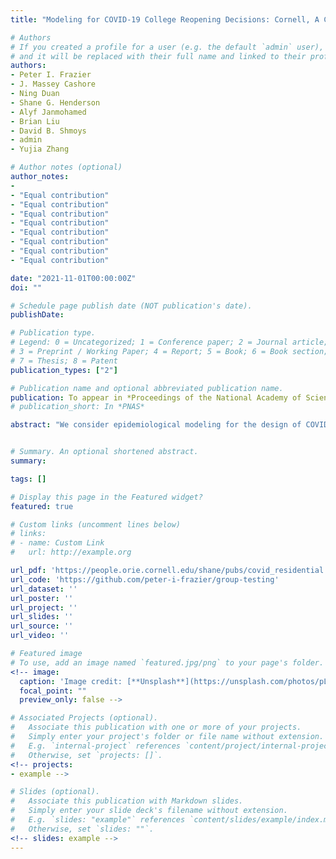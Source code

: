 ```yaml
---
title: "Modeling for COVID-19 College Reopening Decisions: Cornell, A Case Study"

# Authors
# If you created a profile for a user (e.g. the default `admin` user), write the username (folder name) here
# and it will be replaced with their full name and linked to their profile.
authors:
- Peter I. Frazier
- J. Massey Cashore
- Ning Duan
- Shane G. Henderson
- Alyf Janmohamed
- Brian Liu
- David B. Shmoys
- admin
- Yujia Zhang

# Author notes (optional)
author_notes:
-
- "Equal contribution"
- "Equal contribution"
- "Equal contribution"
- "Equal contribution"
- "Equal contribution"
- "Equal contribution"
- "Equal contribution"
- "Equal contribution"

date: "2021-11-01T00:00:00Z"
doi: ""

# Schedule page publish date (NOT publication's date).
publishDate:

# Publication type.
# Legend: 0 = Uncategorized; 1 = Conference paper; 2 = Journal article;
# 3 = Preprint / Working Paper; 4 = Report; 5 = Book; 6 = Book section;
# 7 = Thesis; 8 = Patent
publication_types: ["2"]

# Publication name and optional abbreviated publication name.
publication: To appear in *Proceedings of the National Academy of Sciences*
# publication_short: In *PNAS*

abstract: "We consider epidemiological modeling for the design of COVID-19 interventions in university populations, which have seen significant outbreaks during the pandemic. A central challenge is sensitivity of predictions to input parameters coupled with uncertainty about these parameters. Nearly two years into the pandemic, parameter uncertainty remains because of changes in vaccination efficacy, viral variants and mask mandates, and because universities' unique characteristics hinder translation from the general population: a high fraction of young people, who have higher rates of asymptomatic infection and social contact, as well as an enhanced ability to implement behavioral and testing interventions. We describe an epidemiological model that formed the basis for Cornell University's decision to reopen for in-person instruction in fall 2020 and supported the design of an asymptomatic screening program instituted concurrently to prevent viral spread. We demonstrate how the structure of these decisions allowed risk to be minimized despite parameter uncertainty leading to an inability to make accurate point estimates and how this generalizes to other university settings. Looking forward, we find that once-per-week asymptomatic screening of vaccinated undergraduate students provides substantial value, even if all students are vaccinated, and that more targeted testing of the most social vaccinated students provides further value."


# Summary. An optional shortened abstract.
summary:

tags: []

# Display this page in the Featured widget?
featured: true

# Custom links (uncomment lines below)
# links:
# - name: Custom Link
#   url: http://example.org

url_pdf: 'https://people.orie.cornell.edu/shane/pubs/covid_residential.pdf'
url_code: 'https://github.com/peter-i-frazier/group-testing'
url_dataset: ''
url_poster: ''
url_project: ''
url_slides: ''
url_source: ''
url_video: ''

# Featured image
# To use, add an image named `featured.jpg/png` to your page's folder.
<!-- image:
  caption: 'Image credit: [**Unsplash**](https://unsplash.com/photos/pLCdAaMFLTE)'
  focal_point: ""
  preview_only: false -->

# Associated Projects (optional).
#   Associate this publication with one or more of your projects.
#   Simply enter your project's folder or file name without extension.
#   E.g. `internal-project` references `content/project/internal-project/index.md`.
#   Otherwise, set `projects: []`.
<!-- projects:
- example -->

# Slides (optional).
#   Associate this publication with Markdown slides.
#   Simply enter your slide deck's filename without extension.
#   E.g. `slides: "example"` references `content/slides/example/index.md`.
#   Otherwise, set `slides: ""`.
<!-- slides: example -->
---
```


<!-- {{% callout note %}}
Click the *Cite* button above to demo the feature to enable visitors to import publication metadata into their reference management software.
{{% /callout %}} -->

<!-- {{% callout note %}}
Create your slides in Markdown - click the *Slides* button to check out the example.
{{% /callout %}} -->

<!-- Supplementary notes can be added here, including [code, math, and images](https://wowchemy.com/docs/writing-markdown-latex/). -->
